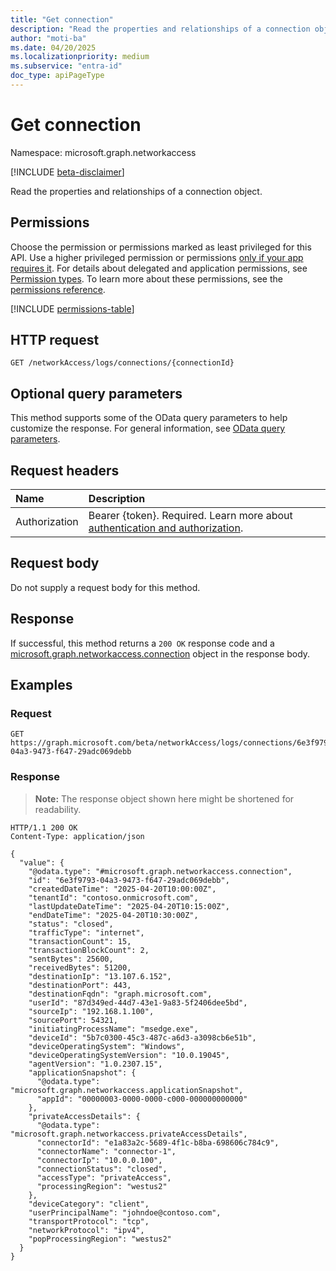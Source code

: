 ```yaml
---
title: "Get connection"
description: "Read the properties and relationships of a connection object."
author: "moti-ba"
ms.date: 04/20/2025
ms.localizationpriority: medium
ms.subservice: "entra-id"
doc_type: apiPageType
---
```


# Get connection

Namespace: microsoft.graph.networkaccess

[!INCLUDE [beta-disclaimer](../../includes/beta-disclaimer.md)]

Read the properties and relationships of a connection object.

## Permissions

Choose the permission or permissions marked as least privileged for this API. Use a higher privileged permission or permissions [only if your app requires it](/graph/permissions-overview#best-practices-for-using-microsoft-graph-permissions). For details about delegated and application permissions, see [Permission types](/graph/permissions-overview#permission-types). To learn more about these permissions, see the [permissions reference](/graph/permissions-reference).

<!-- {
  "blockType": "permissions",
  "name": "networkaccess-connection-get-permissions"
}
-->
[!INCLUDE [permissions-table](../includes/permissions/networkaccess-connection-get-permissions.md)]

## HTTP request

<!-- {
  "blockType": "ignored"
}
-->
``` http
GET /networkAccess/logs/connections/{connectionId}
```

## Optional query parameters

This method supports some of the OData query parameters to help customize the response. For general information, see [OData query parameters](/graph/query-parameters).

## Request headers

|Name|Description|
|:---|:---|
|Authorization|Bearer {token}. Required. Learn more about [authentication and authorization](/graph/auth/auth-concepts).|

## Request body

Do not supply a request body for this method.

## Response

If successful, this method returns a `200 OK` response code and a [microsoft.graph.networkaccess.connection](../resources/networkaccess-connection.md) object in the response body.

## Examples

### Request

<!-- {
  "blockType": "request",
  "name": "get_connection"
}
-->
``` http
GET https://graph.microsoft.com/beta/networkAccess/logs/connections/6e3f9793-04a3-9473-f647-29adc069debb
```

### Response

>**Note:** The response object shown here might be shortened for readability.
<!-- {
  "blockType": "response",
  "truncated": true,
  "@odata.type": "microsoft.graph.networkaccess.connection"
}
-->
``` http
HTTP/1.1 200 OK
Content-Type: application/json

{
  "value": {
    "@odata.type": "#microsoft.graph.networkaccess.connection",
    "id": "6e3f9793-04a3-9473-f647-29adc069debb",
    "createdDateTime": "2025-04-20T10:00:00Z",
    "tenantId": "contoso.onmicrosoft.com",
    "lastUpdateDateTime": "2025-04-20T10:15:00Z",
    "endDateTime": "2025-04-20T10:30:00Z",
    "status": "closed",
    "trafficType": "internet",
    "transactionCount": 15,
    "transactionBlockCount": 2,
    "sentBytes": 25600,
    "receivedBytes": 51200,
    "destinationIp": "13.107.6.152",
    "destinationPort": 443,
    "destinationFqdn": "graph.microsoft.com",
    "userId": "87d349ed-44d7-43e1-9a83-5f2406dee5bd",
    "sourceIp": "192.168.1.100",
    "sourcePort": 54321,
    "initiatingProcessName": "msedge.exe",
    "deviceId": "5b7c0300-45c3-487c-a6d3-a3098cb6e51b",
    "deviceOperatingSystem": "Windows",
    "deviceOperatingSystemVersion": "10.0.19045",
    "agentVersion": "1.0.2307.15",
    "applicationSnapshot": {
      "@odata.type": "microsoft.graph.networkaccess.applicationSnapshot",
      "appId": "00000003-0000-0000-c000-000000000000"
    },
    "privateAccessDetails": {
      "@odata.type": "microsoft.graph.networkaccess.privateAccessDetails",
      "connectorId": "e1a83a2c-5689-4f1c-b8ba-698606c784c9",
      "connectorName": "connector-1",
      "connectorIp": "10.0.0.100",
      "connectionStatus": "closed",
      "accessType": "privateAccess",
      "processingRegion": "westus2"
    },
    "deviceCategory": "client",
    "userPrincipalName": "johndoe@contoso.com",
    "transportProtocol": "tcp",
    "networkProtocol": "ipv4",
    "popProcessingRegion": "westus2"
  }
}
